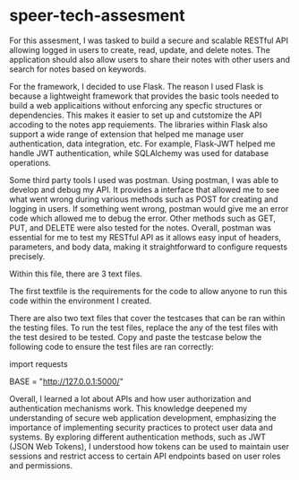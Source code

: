 # speer-tech-assesment

For this assesment, I was tasked to build a secure and scalable RESTful API allowing logged in users to create, read, update, and delete notes. The application should also allow users to share their notes with other users and search for notes based on keywords.

For the framework, I decided to use Flask. The reason I used Flask is because a lightweight framework that provides the basic tools needed to build a web applicaitions without enforcing any specfic structures or dependencies. This makes it easier to set up and cutstomize the API accoding to the notes app requiements. The libraries within Flask also support a wide range of extension that helped me manage user authentication, data integration, etc. For example, Flask-JWT helped me handle JWT authentication, while SQLAlchemy was used for database operations. 

Some third party tools I used was postman. Using postman, I was able to develop and debug my API. It provides a interface that allowed me to see what went wrong during various methods such as POST for creating and logging in users. If something went wrong, postman would give me an error code which allowed me to debug the error. Other methods such as GET, PUT, and DELETE were also tested for the notes. Overall, postman was essential for me to test my RESTful API as it allows easy input of headers, parameters, and body data, making it straightforward to configure requests precisely.

Within this file, there are 3 text files.

The first textfile is the requirements for the code to allow anyone to run this code within the environment I created. 

There are also two text files that cover the testcases that can be ran within the testing files. To run the test files, replace the any of the test files with the test desired to be tested. Copy and paste the testcase below the following code to ensure the test files are ran correctly:

import requests

BASE = "http://127.0.0.1:5000/"

Overall, I learned a lot about APIs and how user authorization and authentication mechanisms work. This knowledge deepened my understanding of secure web application development, emphasizing the importance of implementing security practices to protect user data and systems. By exploring different authentication methods, such as JWT (JSON Web Tokens), I understood how tokens can be used to maintain user sessions and restrict access to certain API endpoints based on user roles and permissions.
